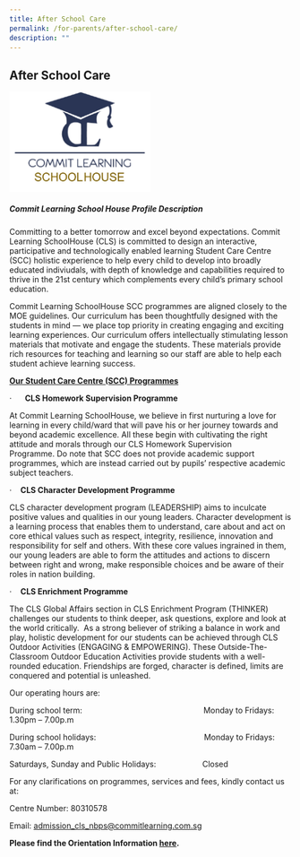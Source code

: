 ```yaml
---
title: After School Care
permalink: /for-parents/after-school-care/
description: ""
---
```

## After School Care

<img style="width: 50%;" src="/images/Afterschoolcare.png"/>

##### Commit Learning School House Profile Description

Committing to a better tomorrow and excel beyond expectations. Commit Learning SchoolHouse (CLS) is committed to design an interactive, participative and technologically enabled learning Student Care Centre (SCC) holistic experience to help every child to develop into broadly educated indiviudals, with depth of knowledge and capabilities required to thrive in the 21st century which complements every child’s primary school education.

Commit Learning SchoolHouse SCC programmes are aligned closely to the MOE guidelines. Our curriculum has been thoughtfully designed with the students in mind — we place top priority in creating engaging and exciting learning experiences. Our curriculum offers intellectually stimulating lesson materials that motivate and engage the students. These materials provide rich resources for teaching and learning so our staff are able to help each student achieve learning success.

**<u>Our Student Care Centre (SCC) Programmes</u>**

·      **CLS Homework Supervision Programme**

At Commit Learning SchoolHouse, we believe in first nurturing a love for learning in every child/ward that will pave his or her journey towards and beyond academic excellence. All these begin with cultivating the right attitude and morals through our CLS Homework Supervision Programme. Do note that SCC does not provide academic support programmes, which are instead carried out by pupils’ respective academic subject teachers.

·    **CLS Character Development Programme**

CLS character development program (LEADERSHIP) aims to inculcate positive values and qualities in our young leaders. Character development is a learning process that enables them to understand, care about and act on core ethical values such as respect, integrity, resilience, innovation and responsibility for self and others. With these core values ingrained in them, our young leaders are able to form the attitudes and actions to discern between right and wrong, make responsible choices and be aware of their roles in nation building.

·    **CLS Enrichment Programme**

The CLS Global Affairs section in CLS Enrichment Program (THINKER) challenges our students to think deeper, ask questions, explore and look at the world critically.  As a strong believer of striking a balance in work and play, holistic development for our students can be achieved through CLS Outdoor Activities (ENGAGING & EMPOWERING). These Outside-The-Classroom Outdoor Education Activities provide students with a well-rounded education. Friendships are forged, character is defined, limits are conquered and potential is unleashed.

Our operating hours are:

During school term:                                                       Monday to Fridays:     1.30pm – 7.00p.m

During school holidays:                                                 Monday to Fridays:     7.30am – 7.00p.m

Saturdays, Sunday and Public Holidays:                     Closed

For any clarifications on programmes, services and fees, kindly contact us at:

Centre Number: 80310578

Email: admission_cls_nbps@commitlearning.com.sg

**Please find the Orientation Information [here](/files/SCC%20Orientation%20Information.pdf).**